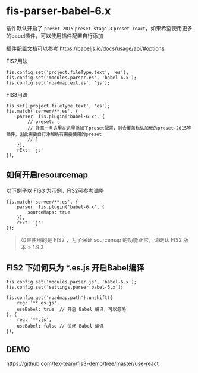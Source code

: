 fis-parser-babel-6.x
============================

插件默认开启了 `preset-2015` `preset-stage-3` `preset-react`，如果希望使用更多的babel插件，可以使用插件配置自行添加

插件配置文档可以参考 https://babeljs.io/docs/usage/api/#options

FIS2用法

```
fis.config.set('project.fileType.text', 'es');
fis.config.set('modules.parser.es', 'babel-6.x');
fis.config.set('roadmap.ext.es', 'js');

```


FIS3用法

```
fis.set('project.fileType.text', 'es');
fis.match('server/**.es', {
    parser: fis.plugin('babel-6.x', {
        // preset: [
        // 注意一旦这里在这里添加了preset配置，则会覆盖默认加载的preset-2015等插件，因此需要自行添加所有需要使用的preset
        // ]
    }),
    rExt: 'js'
});
```


## 如何开启resourcemap

以下例子以 FIS3 为示例，FIS2可参考调整

```
fis.match('server/**.es', {
    parser: fis.plugin('babel-6.x', {
        sourceMaps: true
    }),
    rExt: 'js'
});
```

> 如果使用的是 FIS2 ，为了保证 sourcemap 的功能正常，请确认 FIS2 版本 > 1.9.3

## FIS2 下如何只为 *.es.js 开启Babel编译

```
fis.config.set('modules.parser.js', 'babel-6.x');
fis.config.set('settings.parser.babel-6.x');

fis.config.get('roadmap.path').unshift({
    reg: '**.es.js',
    useBabel: true  // 开启 Babel 编译，可以忽略
}, {
    reg: '**.js',
    useBabel: false // 关闭 Babel 编译
});
```

## DEMO

https://github.com/fex-team/fis3-demo/tree/master/use-react
